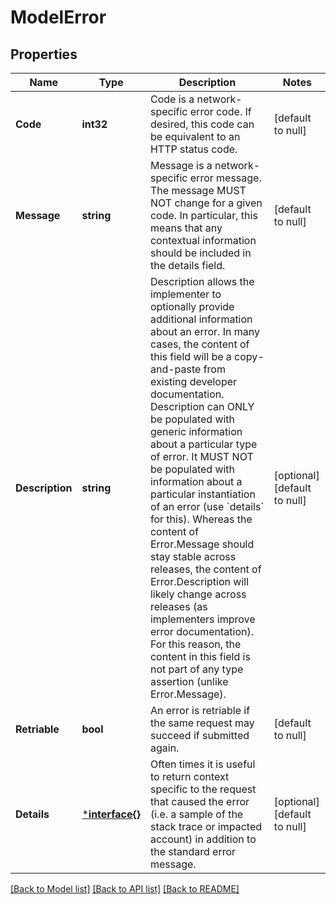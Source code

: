 # ModelError

## Properties
Name | Type | Description | Notes
------------ | ------------- | ------------- | -------------
**Code** | **int32** | Code is a network-specific error code. If desired, this code can be equivalent to an HTTP status code. | [default to null]
**Message** | **string** | Message is a network-specific error message. The message MUST NOT change for a given code. In particular, this means that any contextual information should be included in the details field. | [default to null]
**Description** | **string** | Description allows the implementer to optionally provide additional information about an error. In many cases, the content of this field will be a copy-and-paste from existing developer documentation. Description can ONLY be populated with generic information about a particular type of error. It MUST NOT be populated with information about a particular instantiation of an error (use &#x60;details&#x60; for this). Whereas the content of Error.Message should stay stable across releases, the content of Error.Description will likely change across releases (as implementers improve error documentation). For this reason, the content in this field is not part of any type assertion (unlike Error.Message). | [optional] [default to null]
**Retriable** | **bool** | An error is retriable if the same request may succeed if submitted again. | [default to null]
**Details** | [***interface{}**](interface{}.md) | Often times it is useful to return context specific to the request that caused the error (i.e. a sample of the stack trace or impacted account) in addition to the standard error message. | [optional] [default to null]

[[Back to Model list]](../README.md#documentation-for-models) [[Back to API list]](../README.md#documentation-for-api-endpoints) [[Back to README]](../README.md)

